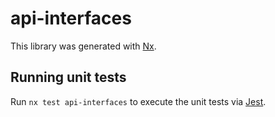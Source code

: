 # api-interfaces

This library was generated with [Nx](https://nx.dev).

## Running unit tests

Run `nx test api-interfaces` to execute the unit tests via [Jest](https://jestjs.io).
